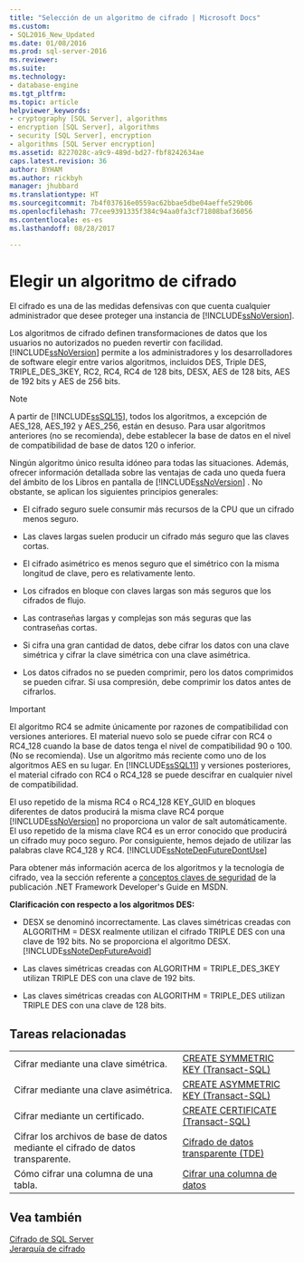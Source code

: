 ```yaml
---
title: "Selección de un algoritmo de cifrado | Microsoft Docs"
ms.custom:
- SQL2016_New_Updated
ms.date: 01/08/2016
ms.prod: sql-server-2016
ms.reviewer: 
ms.suite: 
ms.technology:
- database-engine
ms.tgt_pltfrm: 
ms.topic: article
helpviewer_keywords:
- cryptography [SQL Server], algorithms
- encryption [SQL Server], algorithms
- security [SQL Server], encryption
- algorithms [SQL Server encryption]
ms.assetid: 8227028c-a9c9-489d-bd27-fbf8242634ae
caps.latest.revision: 36
author: BYHAM
ms.author: rickbyh
manager: jhubbard
ms.translationtype: HT
ms.sourcegitcommit: 7b4f037616e0559ac62bbae5dbe04aeffe529b06
ms.openlocfilehash: 77cee9391335f384c94aa0fa3cf71808baf36056
ms.contentlocale: es-es
ms.lasthandoff: 08/28/2017

---
```

# <a name="choose-an-encryption-algorithm"></a>Elegir un algoritmo de cifrado
  El cifrado es una de las medidas defensivas con que cuenta cualquier administrador que desee proteger una instancia de [!INCLUDE[ssNoVersion](../../../includes/ssnoversion-md.md)].  
  
 Los algoritmos de cifrado definen transformaciones de datos que los usuarios no autorizados no pueden revertir con facilidad. [!INCLUDE[ssNoVersion](../../../includes/ssnoversion-md.md)] permite a los administradores y los desarrolladores de software elegir entre varios algoritmos, incluidos DES, Triple DES, TRIPLE_DES_3KEY, RC2, RC4, RC4 de 128 bits, DESX, AES de 128 bits, AES de 192 bits y AES de 256 bits.  
  
> [!NOTE]  
>  A partir de [!INCLUDE[ssSQL15](../../../includes/sssql15-md.md)], todos los algoritmos, a excepción de AES_128, AES_192 y AES_256, están en desuso. Para usar algoritmos anteriores (no se recomienda), debe establecer la base de datos en el nivel de compatibilidad de base de datos 120 o inferior.  
  
 Ningún algoritmo único resulta idóneo para todas las situaciones. Además, ofrecer información detallada sobre las ventajas de cada uno queda fuera del ámbito de los Libros en pantalla de [!INCLUDE[ssNoVersion](../../../includes/ssnoversion-md.md)] . No obstante, se aplican los siguientes principios generales:  
  
-   El cifrado seguro suele consumir más recursos de la CPU que un cifrado menos seguro.  
  
-   Las claves largas suelen producir un cifrado más seguro que las claves cortas.  
  
-   El cifrado asimétrico es menos seguro que el simétrico con la misma longitud de clave, pero es relativamente lento.  
  
-   Los cifrados en bloque con claves largas son más seguros que los cifrados de flujo.  
  
-   Las contraseñas largas y complejas son más seguras que las contraseñas cortas.  
  
-   Si cifra una gran cantidad de datos, debe cifrar los datos con una clave simétrica y cifrar la clave simétrica con una clave asimétrica.  
  
-   Los datos cifrados no se pueden comprimir, pero los datos comprimidos se pueden cifrar. Si usa compresión, debe comprimir los datos antes de cifrarlos.  
  
> [!IMPORTANT]  
>  El algoritmo RC4 se admite únicamente por razones de compatibilidad con versiones anteriores. El material nuevo solo se puede cifrar con RC4 o RC4_128 cuando la base de datos tenga el nivel de compatibilidad 90 o 100. (No se recomienda). Use un algoritmo más reciente como uno de los algoritmos AES en su lugar. En [!INCLUDE[ssSQL11](../../../includes/sssql11-md.md)] y versiones posteriores, el material cifrado con RC4 o RC4_128 se puede descifrar en cualquier nivel de compatibilidad.  
>   
>  El uso repetido de la misma RC4 o RC4_128 KEY_GUID en bloques diferentes de datos producirá la misma clave RC4 porque [!INCLUDE[ssNoVersion](../../../includes/ssnoversion-md.md)] no proporciona un valor de salt automáticamente. El uso repetido de la misma clave RC4 es un error conocido que producirá un cifrado muy poco seguro. Por consiguiente, hemos dejado de utilizar las palabras clave RC4_128 y RC4. [!INCLUDE[ssNoteDepFutureDontUse](../../../includes/ssnotedepfuturedontuse-md.md)]  
  
 Para obtener más información acerca de los algoritmos y la tecnología de cifrado, vea la sección referente a [conceptos claves de seguridad](http://go.microsoft.com/fwlink/?LinkId=62082) de la publicación .NET Framework Developer's Guide en MSDN.  
  
 **Clarificación con respecto a los algoritmos DES:**  
  
-   DESX se denominó incorrectamente. Las claves simétricas creadas con ALGORITHM = DESX realmente utilizan el cifrado TRIPLE DES con una clave de 192 bits. No se proporciona el algoritmo DESX. [!INCLUDE[ssNoteDepFutureAvoid](../../../includes/ssnotedepfutureavoid-md.md)]  
  
-   Las claves simétricas creadas con ALGORITHM = TRIPLE_DES_3KEY utilizan TRIPLE DES con una clave de 192 bits.  
  
-   Las claves simétricas creadas con ALGORITHM = TRIPLE_DES utilizan TRIPLE DES con una clave de 128 bits.  
  
## <a name="related-tasks"></a>Tareas relacionadas  
  
|||  
|-|-|  
|Cifrar mediante una clave simétrica.|[CREATE SYMMETRIC KEY &#40;Transact-SQL&#41;](../../../t-sql/statements/create-symmetric-key-transact-sql.md)|  
|Cifrar mediante una clave asimétrica.|[CREATE ASYMMETRIC KEY &#40;Transact-SQL&#41;](../../../t-sql/statements/create-asymmetric-key-transact-sql.md)|  
|Cifrar mediante un certificado.|[CREATE CERTIFICATE &#40;Transact-SQL&#41;](../../../t-sql/statements/create-certificate-transact-sql.md)|  
|Cifrar los archivos de base de datos mediante el cifrado de datos transparente.|[Cifrado de datos transparente &#40;TDE&#41;](../../../relational-databases/security/encryption/transparent-data-encryption.md)|  
|Cómo cifrar una columna de una tabla.|[Cifrar una columna de datos](../../../relational-databases/security/encryption/encrypt-a-column-of-data.md)|  
  
## <a name="see-also"></a>Vea también  
 [Cifrado de SQL Server](../../../relational-databases/security/encryption/sql-server-encryption.md)   
 [Jerarquía de cifrado](../../../relational-databases/security/encryption/encryption-hierarchy.md)  
  
  


